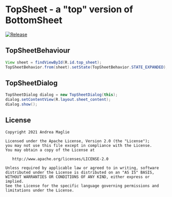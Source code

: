 TopSheet - a "top" version of BottomSheet
=========================================

[![Release](https://jitpack.io/v/TechIsFun/AndroidTopSheet.svg)](https://jitpack.io/#TechIsFun/AndroidTopSheet)

TopSheetBehaviour
-----
```java
View sheet = findViewById(R.id.top_sheet);
TopSheetBehavior.from(sheet).setState(TopSheetBehavior.STATE_EXPANDED);
```

TopSheetDialog
-----
```java
TopSheetDialog dialog = new TopSheetDialog(this);
dialog.setContentView(R.layout.sheet_content);
dialog.show();
```



License
-------

    Copyright 2021 Andrea Maglie

    Licensed under the Apache License, Version 2.0 (the "License");
    you may not use this file except in compliance with the License.
    You may obtain a copy of the License at

       http://www.apache.org/licenses/LICENSE-2.0

    Unless required by applicable law or agreed to in writing, software
    distributed under the License is distributed on an "AS IS" BASIS,
    WITHOUT WARRANTIES OR CONDITIONS OF ANY KIND, either express or implied.
    See the License for the specific language governing permissions and
    limitations under the License.

